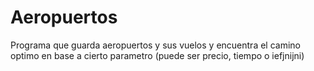 # Aeropuertos
Programa que guarda aeropuertos y sus vuelos y encuentra el camino optimo en base a cierto parametro (puede ser precio, tiempo o iefjnijni)
